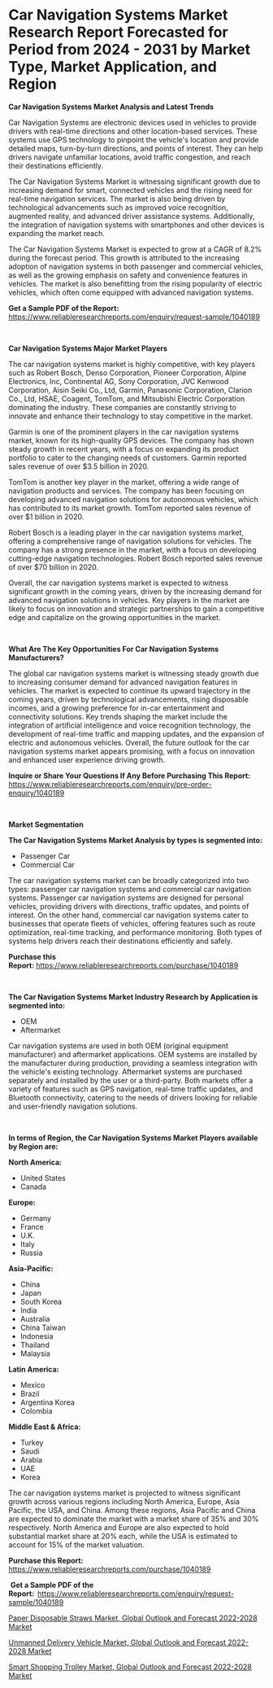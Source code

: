 <p><h1>Car Navigation Systems Market Research Report Forecasted for Period from 2024 -  2031 by Market Type, Market Application, and Region</h1></p><p><strong>Car Navigation Systems Market Analysis and Latest Trends</strong></p>
<p><p>Car Navigation Systems are electronic devices used in vehicles to provide drivers with real-time directions and other location-based services. These systems use GPS technology to pinpoint the vehicle's location and provide detailed maps, turn-by-turn directions, and points of interest. They can help drivers navigate unfamiliar locations, avoid traffic congestion, and reach their destinations efficiently.</p><p>The Car Navigation Systems Market is witnessing significant growth due to increasing demand for smart, connected vehicles and the rising need for real-time navigation services. The market is also being driven by technological advancements such as improved voice recognition, augmented reality, and advanced driver assistance systems. Additionally, the integration of navigation systems with smartphones and other devices is expanding the market reach.</p><p>The Car Navigation Systems Market is expected to grow at a CAGR of 8.2% during the forecast period. This growth is attributed to the increasing adoption of navigation systems in both passenger and commercial vehicles, as well as the growing emphasis on safety and convenience features in vehicles. The market is also benefitting from the rising popularity of electric vehicles, which often come equipped with advanced navigation systems.</p></p>
<p><strong>Get a Sample PDF of the Report:&nbsp;</strong> <a href="https://www.reliableresearchreports.com/enquiry/request-sample/1040189">https://www.reliableresearchreports.com/enquiry/request-sample/1040189</a></p>
<p>&nbsp;</p>
<p><strong>Car Navigation Systems Major Market Players</strong></p>
<p><p>The car navigation systems market is highly competitive, with key players such as Robert Bosch, Denso Corporation, Pioneer Corporation, Alpine Electronics, Inc, Continental AG, Sony Corporation, JVC Kenwood Corporation, Aisin Seiki Co., Ltd, Garmin, Panasonic Corporation, Clarion Co., Ltd, HSAE, Coagent, TomTom, and Mitsubishi Electric Corporation dominating the industry. These companies are constantly striving to innovate and enhance their technology to stay competitive in the market.</p><p>Garmin is one of the prominent players in the car navigation systems market, known for its high-quality GPS devices. The company has shown steady growth in recent years, with a focus on expanding its product portfolio to cater to the changing needs of customers. Garmin reported sales revenue of over $3.5 billion in 2020.</p><p>TomTom is another key player in the market, offering a wide range of navigation products and services. The company has been focusing on developing advanced navigation solutions for autonomous vehicles, which has contributed to its market growth. TomTom reported sales revenue of over $1 billion in 2020.</p><p>Robert Bosch is a leading player in the car navigation systems market, offering a comprehensive range of navigation solutions for vehicles. The company has a strong presence in the market, with a focus on developing cutting-edge navigation technologies. Robert Bosch reported sales revenue of over $70 billion in 2020.</p><p>Overall, the car navigation systems market is expected to witness significant growth in the coming years, driven by the increasing demand for advanced navigation solutions in vehicles. Key players in the market are likely to focus on innovation and strategic partnerships to gain a competitive edge and capitalize on the growing opportunities in the market.</p></p>
<p>&nbsp;</p>
<p><strong>What Are The Key Opportunities For Car Navigation Systems Manufacturers?</strong></p>
<p><p>The global car navigation systems market is witnessing steady growth due to increasing consumer demand for advanced navigation features in vehicles. The market is expected to continue its upward trajectory in the coming years, driven by technological advancements, rising disposable incomes, and a growing preference for in-car entertainment and connectivity solutions. Key trends shaping the market include the integration of artificial intelligence and voice recognition technology, the development of real-time traffic and mapping updates, and the expansion of electric and autonomous vehicles. Overall, the future outlook for the car navigation systems market appears promising, with a focus on innovation and enhanced user experience driving growth.</p></p>
<p><strong>Inquire or Share Your Questions If Any Before Purchasing This Report:</strong> <a href="https://www.reliableresearchreports.com/enquiry/pre-order-enquiry/1040189">https://www.reliableresearchreports.com/enquiry/pre-order-enquiry/1040189</a></p>
<p>&nbsp;</p>
<p><strong>Market Segmentation</strong></p>
<p><strong>The Car Navigation Systems Market Analysis by types is segmented into:</strong></p>
<p><ul><li>Passenger Car</li><li>Commercial Car</li></ul></p>
<p><p>The car navigation systems market can be broadly categorized into two types: passenger car navigation systems and commercial car navigation systems. Passenger car navigation systems are designed for personal vehicles, providing drivers with directions, traffic updates, and points of interest. On the other hand, commercial car navigation systems cater to businesses that operate fleets of vehicles, offering features such as route optimization, real-time tracking, and performance monitoring. Both types of systems help drivers reach their destinations efficiently and safely.</p></p>
<p><strong>Purchase this Report:&nbsp;</strong><a href="https://www.reliableresearchreports.com/purchase/1040189">https://www.reliableresearchreports.com/purchase/1040189</a></p>
<p>&nbsp;</p>
<p><strong>The Car Navigation Systems Market Industry Research by Application is segmented into:</strong></p>
<p><ul><li>OEM</li><li>Aftermarket</li></ul></p>
<p><p>Car navigation systems are used in both OEM (original equipment manufacturer) and aftermarket applications. OEM systems are installed by the manufacturer during production, providing a seamless integration with the vehicle's existing technology. Aftermarket systems are purchased separately and installed by the user or a third-party. Both markets offer a variety of features such as GPS navigation, real-time traffic updates, and Bluetooth connectivity, catering to the needs of drivers looking for reliable and user-friendly navigation solutions.</p></p>
<p>&nbsp;</p>
<p><strong>In terms of Region, the Car Navigation Systems Market Players available by Region are:</strong></p>
<p>
    <p> <strong> North America: </strong>
        <ul>
            <li>United States</li>
            <li>Canada</li>
        </ul>
        </p> 
    <p> <strong> Europe: </strong>
        <ul>
            <li>Germany</li>
            <li>France</li>
            <li>U.K.</li>
            <li>Italy</li>
            <li>Russia</li>
        </ul>
        </p> 
    <p> <strong> Asia-Pacific: </strong>
        <ul>
            <li>China</li>
            <li>Japan</li>
            <li>South Korea</li>
            <li>India</li>
            <li>Australia</li>
            <li>China Taiwan</li>
            <li>Indonesia</li>
            <li>Thailand</li>
            <li>Malaysia</li>
        </ul>
        </p> 
    <p> <strong> Latin America: </strong>
        <ul>
            <li>Mexico</li>
            <li>Brazil</li>
            <li>Argentina Korea</li>
            <li>Colombia</li>
        </ul>
        </p> 
    <p> <strong> Middle East & Africa: </strong>
        <ul>
            <li>Turkey</li>
            <li>Saudi</li>
            <li>Arabia</li>
            <li>UAE</li>
            <li>Korea</li>
        </ul>
    </p>
    </p>
<p><p>The car navigation systems market is projected to witness significant growth across various regions including North America, Europe, Asia Pacific, the USA, and China. Among these regions, Asia Pacific and China are expected to dominate the market with a market share of 35% and 30% respectively. North America and Europe are also expected to hold substantial market share at 20% each, while the USA is estimated to account for 15% of the market valuation.</p></p>
<p><strong>Purchase this Report: </strong><a href="https://www.reliableresearchreports.com/purchase/1040189">https://www.reliableresearchreports.com/purchase/1040189</a></p>
<p>&nbsp;<strong>Get a Sample PDF of the Report:&nbsp;&nbsp;</strong><a href="https://www.reliableresearchreports.com/enquiry/request-sample/1040189">https://www.reliableresearchreports.com/enquiry/request-sample/1040189</a></p>
<p><strong></strong></p>
<p><p><a href="https://view.publitas.com/reportprime-1/paper-disposable-straws-market-global-outlook-and-forecast-2022-2028-market-size-market-share-and-global-market-analysis-report-2023-2030/">Paper Disposable Straws Market, Global Outlook and Forecast 2022-2028 Market</a></p><p><a href="https://view.publitas.com/reportprime-1/unmanned-delivery-vehicle-market-global-outlook-and-forecast-2022-2028-market-challenges-opportunities-and-growth-drivers-and-major-market-players-forecasted-for-period-from-2023-2030/">Unmanned Delivery Vehicle Market, Global Outlook and Forecast 2022-2028 Market</a></p><p><a href="https://view.publitas.com/reportprime-1/smart-shopping-trolley-market-global-outlook-and-forecast-2022-2028-market-size-share-trends-analysis-report-by-application-regional-outlook-competitive-strategies-and-segment-forecasts-2023-2030/">Smart Shopping Trolley Market, Global Outlook and Forecast 2022-2028 Market</a></p></p>